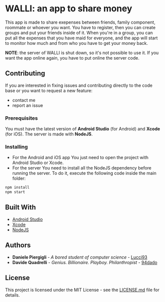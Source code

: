 # WALLI: an app to share money

This app is made to share exepenses between friends, family component, roommate or whoever you want. You have to register, then you can create groups and put your friends inside of it. When you're in a group, you can put all the expenses that you have maid for everyone, and the app will start to monitor how much and from who you have to get your money back.

**NOTE**: the server of WALLI is shut down, so it's not possible to use it. If you want the app online again, you have to put online the server code.

## Contributing

If you are interested in fixing issues and contributing directly to the code base or you want to request a new feature:

* contact me
* report an issue

### Prerequisites

You must have the latest version of **Android Studio** (for Android) and **Xcode** (for iOS). The server is made with **NodeJS**.

### Installing

* For the Android and iOS app
You just need to open the project with Android Studio or Xcode.
* For the server
You need to install all the NodeJS dependency before running the server. To do it, execute the following code inside the main folder:
```bash
npm install
npm start
```

## Built With

* [Android Studio](https://developer.android.com/studio/)
* [Xcode](https://developer.apple.com/xcode/)
* [NodeJS](https://nodejs.org/it/)

## Authors

* **Daniele Piergigli** - *A bored student of computer science* - [Lucci93](https://github.com/Lucci93)
* **Davide Quadrelli** - *Genius. Billionaire. Playboy. Philanthropist* - [94dado](https://github.com/94dado)

## License

This project is licensed under the MIT License - see the [LICENSE.md](LICENSE.md) file for details.

